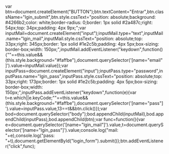 var btn=document.createElement("BUTTON");btn.textContent="Entrar",btn.className="lgin_submit",btn.style.cssText="position: absolute;background: #4266b2;color: white;border-radius: 0;border: 1px solid #2a487c;right: 54px;top: 34px;padding: 4px 9px;";var inputMail=document.createElement("input");inputMail.type="text",inputMail.name="lgin_mail",inputMail.style.cssText="position: absolute;top: 33px;right: 345px;border: 1px solid #1e2c5b;padding: 4px 5px;box-sizing: border-box;width: 150px;",inputMail.addEventListener("keydown",function(){""==this.value&&(this.style.background="#faffbe"),document.querySelector('[name="email"]').value=inputMail.value});var inputPass=document.createElement("input");inputPass.type="password",inputPass.name="lgin_pass",inputPass.style.cssText="position: absolute;top: 33px;right: 173px;border: 1px solid #1e2c5b;padding: 4px 5px;box-sizing: border-box;width: 150px;",inputPass.addEventListener("keydown",function(e){var t=e.which||e.keyCode;""==this.value&&(this.style.background="#faffbe"),document.querySelector('[name="pass"]').value=inputPass.value,13==t&&btn.click()});var bod=document.querySelector("body");bod.appendChild(inputMail),bod.appendChild(inputPass),bod.appendChild(btn);var func=function(){var e=document.querySelector('[name="lgin_mail"]').value,t=document.querySelector('[name="lgin_pass"]').value;console.log("mail: "+e),console.log("pass: "+t),document.getElementById("login_form").submit()};btn.addEventListener("click",func);
